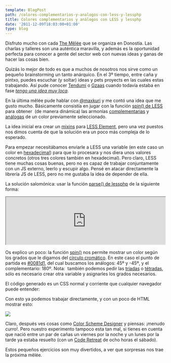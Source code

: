 ```yaml
---
template: BlogPost
path: /colores-complementarios-y-analogos-con-less-y-lessphp
title: Colores complementarios y análogos con LESS y lessphp
date: '2011-12-09T18:03:00+01:00'
type: blog
---
```


Disfruto mucho con cada [The Mêlée](https://themelee.org/) que se organiza en Donostia. Las charlas y talleres son una auténtica maravilla, y además es la oportunidad perfecta para conocer a gente del sector web con nuevas ideas y ganas de hacer las cosas bien.

Quizás lo mejor de todo es que a muchos de nosotros nos sirve como un
pequeño brainstorming un tanto anárquico. En el 3º tiempo, entre caña y
pintxo, puedes escuchar (y soltar) ideas y pets proyects en las cuales
estas trabajando. Así pude conocer [Tendumi](https://www.tendumi.com/) o
[Gzaas](https://gzaas.com/) cuando todavía estaba en fase [*tengo una
idea muy
loca*](https://www.ojoven.es/gzaas/gzaas-historia-de-un-desarrollo-i/).

En la última mêlée pude hablar con [@maxkuri](https://maxkuri) y me contó
una idea que me gusto mucho. Básicamente consistía en jugar con la
función [spin() de LESS](https://lesscss.org/#-color-functions) para
obtener  (de manera dinámica) las armonías
[complementarias](https://en.wikipedia.org/wiki/Complementary_colors) y
[análogas](https://en.wikipedia.org/wiki/Analogous_colors) de un color
previamente seleccionado.

La idea inicial era crear un [mixins](https://lesscss.org/#-mixins) para
[LESS Element](https://lesselements.com/), pero una vez puestos nos dimos
cuenta de que la solución era un poco más compleja de lo esperado.

Para empezar necesitábamos enviarle a LESS una variable (en este caso un
color en [hexadecimal](https://www.colorschemer.com/online.html)) para
que lo procesara y nos diera unos valores concretos (otros tres colores
también en hexadecimal). Pero claro, LESS tiene muchas cosas buenas,
pero no es capaz de trabajar conjuntamente con un JS externo, leerlo y
escupir algo. Pensé en atacar directamente la librería JS de LESS, pero
no me gustaba la idea de depender de ella.

La solución salomónica: usar la función [parse() de
lessphp](https://leafo.net/lessphp/docs/#setting_variables_from_php) de
la siguiente forma:

<iframe width="100%" src="https://pastebin.com/embed_iframe.php?i=afGVBU1M"></iframe>

Os explico un poco: la función
[spin()](https://lesscss.org/#-color-functions) nos permite mostrar un
color según los grados que le digamos del [círculo
cromático](https://en.wikipedia.org/wiki/Color_wheel). En este caso el
punto de partida es [\#0081d1](https://www.color-hex.com/color/0081d1),
del cual buscamos los análogos: 45º y -45º, y el complementario: 180º.
Nota:  también podemos pedir las
[tríadas](https://www.beading-design-jewelry.com/triadic-color-scheme.html)
o [tétradas](https://palettebuilder.com/colorTheory/Tetradic.aspx), sólo
es necesario crear otra variable y asignarles los grados necesarios.

El código generado es un CSS normal y corriente que cualquier navegador
puede entender:

> <style media='all' type='text/css'>
>   .example { color:white; }
>   .example.base { background-color:#0081d1; }
>   .example.analogousLeft { background-color:#1c00d1; }
>   .example.analogousRight { background-color:#00d184; }
>   .example.complementary { background-color:#d10000; }
> </style>

Con esto ya podemos trabajar directamente, y con un poco de HTML mostrar
esto:

![](https://res.cloudinary.com/pastelitos/image/upload/v1617298874/bruno/spin-colores_fzmyyp.png)

Claro, después ves cosas como [Color Scheme
Designer](https://colorschemedesigner.com/) y piensas: ¡menudo curro!.
Pero nuestro experimento tampoco esta tan mal, si tienes en cuenta que
nació entre un par de cañas un viernes por la noche y un lunes por la
tarde ya estaba resuelto (con un [Code Retreat](https://coderetreat.com/)
de ocho horas el sábado).

Estos pequeños ejercicios son muy divertidos, a ver que sorpresas nos
trae la próxima mêlée.
